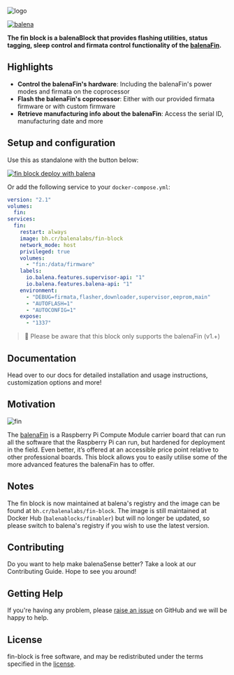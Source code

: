 ![logo](https://raw.githubusercontent.com/balena-labs-project/fin-block/master/images/logo.png)

[![balena](https://github.com/balena-labs-project/fin-block/actions/workflows/flowzone.yml/badge.svg)](https://github.com/balena-labs-project/fin-block/actions/workflows/flowzone.yml)

**The fin block is a balenaBlock that provides flashing utilities, status tagging, sleep control and firmata control functionality of the [balenaFin](https://www.balena.io/fin/).**

## Highlights

- **Control the balenaFin's hardware**: Including the balenaFin's power modes and firmata on the coprocessor
- **Flash the balenaFin's coprocessor**: Either with our provided firmata firmware or with custom firmware
- **Retrieve manufacturing info about the balenaFin**: Access the serial ID, manufacturing date and more

## Setup and configuration

Use this as standalone with the button below:

[![fin block deploy with balena](https://balena.io/deploy.svg)](https://dashboard.balena-cloud.com/deploy?repoUrl=https://github.com/balena-labs-project/fin-block)

Or add the following service to your `docker-compose.yml`:

```yaml
version: "2.1"
volumes:
  fin:
services:
  fin:
    restart: always
    image: bh.cr/balenalabs/fin-block 
    network_mode: host
    privileged: true
    volumes:
      - "fin:/data/firmware"
    labels:
      io.balena.features.supervisor-api: "1"
      io.balena.features.balena-api: "1"
    environment:
      - "DEBUG=firmata,flasher,downloader,supervisor,eeprom,main"
      - "AUTOFLASH=1"
      - "AUTOCONFIG=1"
    expose:
      - "1337"
```

> :wrench: Please be aware that this block only supports the balenaFin (v1.+)

## Documentation

Head over to our docs for detailed installation and usage instructions, customization options and more!

## Motivation

![fin](https://raw.githubusercontent.com/balena-labs-project/fin-block/master/images/fin.png)

The [balenaFin](https://www.balena.io/fin/) is a Raspberry Pi Compute Module carrier board that can run all the software that the Raspberry Pi can run, but hardened for deployment in the field.
Even better, it’s offered at an accessible price point relative to other professional boards.
This block allows you to easily utilise some of the more advanced features the balenaFin has to offer.

## Notes

The fin block is now maintained at balena's registry and the image can be found at `bh.cr/balenalabs/fin-block`.
The image is still maintained at Docker Hub (`balenablocks/finabler`) but will no longer be updated, so please switch to balena's registry if you wish to use the latest version.

## Contributing

Do you want to help make balenaSense better? Take a look at our Contributing Guide. Hope to see you around!

## Getting Help

If you're having any problem, please [raise an issue](https://github.com/balena-labs-project/fin-block/issues/new) on GitHub and we will be happy to help.

## License

fin-block is free software, and may be redistributed under the terms specified in the [license](https://github.com/balena-labs-project/fin-block/blob/master/LICENSE).
